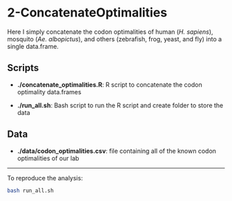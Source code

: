 # 2-ConcatenateOptimalities

Here I simply concatenate the codon optimalities of human (*H. sapiens*),
mosquito (*Ae. albopictus*), and others (zebrafish, frog, yeast, and fly) into
a single data.frame.

## Scripts

+ **./concatenate_optimalities.R**: R script to concatenate the codon optimality
data.frames

+ **./run_all.sh**: Bash script to run the R script and create folder to store the
data

## Data

+ **./data/codon_optimalities.csv**: file containing all of the known codon
optimalities of our lab
---
To reproduce the analysis:

```bash
bash run_all.sh
```
